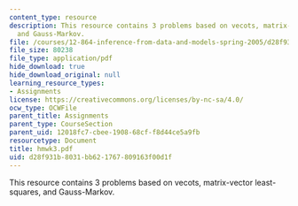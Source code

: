 ```yaml
---
content_type: resource
description: This resource contains 3 problems based on vecots, matrix-vector least-squares,
  and Gauss-Markov.
file: /courses/12-864-inference-from-data-and-models-spring-2005/d28f931b8031bb621767809163f00d1f_hmwk3.pdf
file_size: 80238
file_type: application/pdf
hide_download: true
hide_download_original: null
learning_resource_types:
- Assignments
license: https://creativecommons.org/licenses/by-nc-sa/4.0/
ocw_type: OCWFile
parent_title: Assignments
parent_type: CourseSection
parent_uid: 12018fc7-cbee-1908-68cf-f8d44ce5a9fb
resourcetype: Document
title: hmwk3.pdf
uid: d28f931b-8031-bb62-1767-809163f00d1f
---
```

This resource contains 3 problems based on vecots, matrix-vector least-squares, and Gauss-Markov.